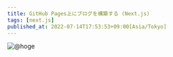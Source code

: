 ```yaml
---
title: GitHub Pages上にブログを構築する (Next.js)
tags: [next.js]
published_at: 2022-07-14T17:53:53+09:00[Asia/Tokyo]
---
```


![@hoge](dog.jpeg)
